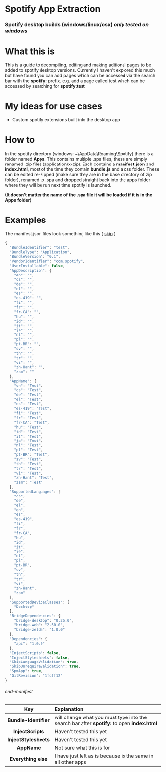 # Spotify App Extraction
### Spotify desktop builds (windows/linux/osx) *only tested on windows*

# What this is
This is a guide to decompiling, editing and making aditional pages to be added to spotify desktop versions. Currently I haven't explored this much but have found you can add pages which can be accessed via the search bar with the **spotify:** prefix. e.g. add a page called test which can be accessed by searching for **spotify:test**

# My ideas for use cases
- Custom spotify extensions built into the desktop app

# How to 
In the spotify directory (windows: ~\AppData\Roaming\Spotify\) there is a folder named **Apps**. This contains multiple .spa files, these are simply renamed .zip files (application/x-zip). Each contains a **manifest.json** and **index.html**, most of the time they contain **bundle.js** and a css folder.
These can be edited re-zipped (make sure they are in the base directory of zip folder), renamed to .spa and dropped straight back into the apps folder where they will be run next time spotify is launched.

**(It doesn't matter the name of the .spa file it will be loaded if it is in the Apps folder)**

# Examples
The manifest.json files look something like this ( [skip](#end-manifest) )
```javascript
{
  "BundleIdentifier": "test",
  "BundleType": "Application",
  "BundleVersion": "0.1",
  "VendorIdentifier": "com.spotify",
  "UserInstallable": false,
  "AppDescription": {
    "en": "",
    "cs": "",
    "de": "",
    "el": "",
    "es": "",
    "es-419": "",
    "fi": "",
    "fr": "",
    "fr-CA": "",
    "hu": "",
    "id": "",
    "it": "",
    "ja": "",
    "nl": "",
    "pl": "",
    "pt-BR": "",
    "sv": "",
    "th": "",
    "tr": "",
    "vi": "",
    "zh-Hant": "",
    "zsm": ""
  },
  "AppName": {
    "en": "Test",
    "cs": "Test",
    "de": "Test",
    "el": "Test",
    "es": "Test",
    "es-419": "Test",
    "fi": "Test",
    "fr": "Test",
    "fr-CA": "Test",
    "hu": "Test",
    "id": "Test",
    "it": "Test",
    "ja": "Test",
    "nl": "Test",
    "pl": "Test",
    "pt-BR": "Test",
    "sv": "Test",
    "th": "Test",
    "tr": "Test",
    "vi": "Test",
    "zh-Hant": "Test",
    "zsm": "Test"
  },
  "SupportedLanguages": [
    "cs",
    "de",
    "el",
    "en",
    "es",
    "es-419",
    "fi",
    "fr",
    "fr-CA",
    "hu",
    "id",
    "it",
    "ja",
    "nl",
    "pl",
    "pt-BR",
    "sv",
    "th",
    "tr",
    "vi",
    "zh-Hant",
    "zsm"
  ],
  "SupportedDeviceClasses": [
    "Desktop"
  ],
  "BridgeDependencies": {
    "bridge-desktop": "0.25.0",
    "bridge-web": "2.50.0",
    "bridge-zelda": "1.0.0"
  },
  "Dependencies": {
    "api": "1.0.0"
  },
  "InjectScripts": false,
  "InjectStylesheets": false,
  "SkipLanguageValidation": true,
  "SkipUnrequireValidation": true,
  "SpmApp": true,
  "GitRevision": "1fcff12"
}
```
###### end-manifest
| Key | Explanation |
| :---: | :--- |
| **Bundle-Identifier** | will change what you must type into the search bar after **spotify:** to open **index.html** |
| **InjectScripts** | Haven't tested this yet |
| **InjectStylesheets** | Haven't tested this yet |
| **AppName** | Not sure what this is for |
| **Everything else** | I have just left as is because is the same in all other apps |
